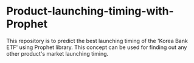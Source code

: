 # Product-launching-timing-with-Prophet
This repository is to predict the best launching timing of the 'Korea Bank ETF' using Prophet library. This concept can be used for finding out any other product's market launching timing.
